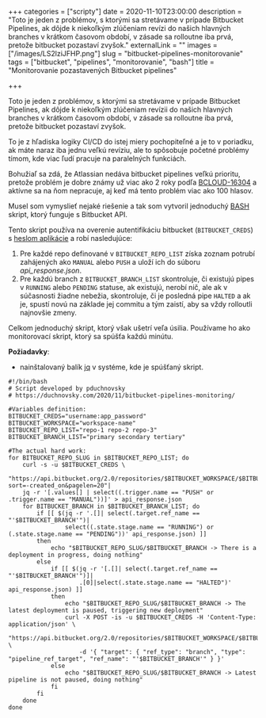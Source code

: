 +++
categories = ["scripty"]
date = 2020-11-10T23:00:00
description = "Toto je jeden z problémov, s ktorými sa stretávame v prípade Bitbucket Pipelines, ak dôjde k niekoľkým zlúčeniam revízi do našich hlavných branches v krátkom časovom období, v zásade sa rolloutne iba prvá, pretože bitbucket pozastaví zvyšok."
externalLink = ""
images = ["/images/LS2lziJFHP.png"]
slug = "bitbucket-pipelines-monitorovanie"
tags = ["bitbucket", "pipelines", "monitorovanie", "bash"]
title = "Monitorovanie pozastavených Bitbucket pipelines"

+++

Toto je jeden z problémov, s ktorými sa stretávame v prípade Bitbucket Pipelines, ak dôjde k niekoľkým zlúčeniam revízii do našich hlavných branches v krátkom časovom období, v zásade sa rolloutne iba prvá, pretože bitbucket pozastaví zvyšok.

To je z hľadiska logiky CI/CD do istej miery pochopiteľné a je to v poriadku, ak máte naraz iba jednu veľkú revíziu, ale to spôsobuje početné problémy tímom, kde viac ľudí pracuje na paralelných funkciách.

Bohužiaľ sa zdá, že Atlassian nedáva bitbucket pipelines veľkú prioritu, pretože problém je dobre známy už viac ako 2 roky podľa [BCLOUD-16304](https://jira.atlassian.com/browse/BCLOUD-16304) a aktívne sa na ňom nepracuje, aj keď má tento problém viac ako 100 hlasov.

Musel som vymyslieť nejaké riešenie a tak som vytvoril jednoduchý [BASH](<https://en.wikipedia.org/wiki/Bash_(Unix_shell)>) skript, ktorý funguje s Bitbucket API.

Tento skript používa na overenie autentifikáciu bitbucket (`BITBUCKET_CREDS`) s [heslom aplikácie](https://bitbucket.org/account/settings/app-passwords/) a robí nasledujúce:

1. Pre každé repo definované v `BITBUCKET_REPO_LIST` získa zoznam potrubí zahájených ako `MANUAL` alebo `PUSH` a uloží ich do súboru _api_response.json_.
2. Pre každú branch z `BITBUCKET_BRANCH_LIST` skontroluje, či existujú pipes v `RUNNING` alebo `PENDING` statuse, ak existujú, nerobí nič, ale ak v súčasnosti žiadne nebežia, skontroluje, či je posledná pipe `HALTED` a ak je, spustí novú na základe jej commitu a tým zaistí, aby sa vždy rolloutli najnovšie zmeny.

Celkom jednoduchý skript, ktorý však ušetrí veľa úsilia. Používame ho ako monitorovací skript, ktorý sa spúšťa každú minútu.

**Požiadavky**:

- nainštalovaný balík [jq](https://stedolan.github.io/jq/download/) v systéme, kde je spúšťaný skript.

```shell
#!/bin/bash
# Script developed by pduchnovsky
# https://duchnovsky.com/2020/11/bitbucket-pipelines-monitoring/

#Variables definition:
BITBUCKET_CREDS="username:app_password"
BITBUCKET_WORKSPACE="workspace-name"
BITBUCKET_REPO_LIST="repo-1 repo-2 repo-3"
BITBUCKET_BRANCH_LIST="primary secondary tertiary"

#The actual hard work:
for BITBUCKET_REPO_SLUG in $BITBUCKET_REPO_LIST; do
    curl -s -u $BITBUCKET_CREDS \
    "https://api.bitbucket.org/2.0/repositories/$BITBUCKET_WORKSPACE/$BITBUCKET_REPO_SLUG/pipelines/?sort=-created_on&pagelen=20"|
    jq -r '[.values[] | select((.trigger.name == "PUSH" or .trigger.name == "MANUAL"))]' > api_response.json
    for BITBUCKET_BRANCH in $BITBUCKET_BRANCH_LIST; do
        if [[ $(jq -r '.[]| select(.target.ref_name == "'$BITBUCKET_BRANCH'")|
                select((.state.stage.name == "RUNNING") or (.state.stage.name == "PENDING"))' api_response.json) ]]
        then
            echo "$BITBUCKET_REPO_SLUG/$BITBUCKET_BRANCH -> There is a deployment in progress, doing nothing"
        else
            if [[ $(jq -r '[.[]| select(.target.ref_name == "'$BITBUCKET_BRANCH'")]|
                    .[0]|select(.state.stage.name == "HALTED")' api_response.json) ]]
            then
                echo "$BITBUCKET_REPO_SLUG/$BITBUCKET_BRANCH -> The latest deployment is paused, triggering new deployment"
                curl -X POST -is -u $BITBUCKET_CREDS -H 'Content-Type: application/json' \
                    "https://api.bitbucket.org/2.0/repositories/$BITBUCKET_WORKSPACE/$BITBUCKET_REPO_SLUG/pipelines/" \
                    -d '{ "target": { "ref_type": "branch", "type": "pipeline_ref_target", "ref_name": "'$BITBUCKET_BRANCH'" } }'
            else
                echo "$BITBUCKET_REPO_SLUG/$BITBUCKET_BRANCH -> Latest pipeline is not paused, doing nothing"
            fi
        fi
    done
done
```

